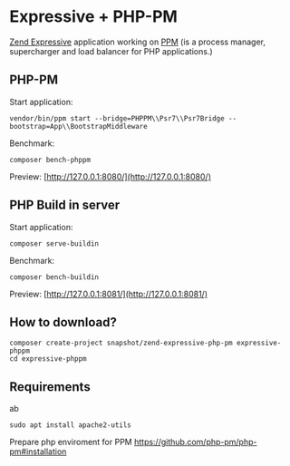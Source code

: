# Expressive + PHP-PM

[Zend Expressive](https://docs.zendframework.com/zend-expressive/) application working on [PPM](https://github.com/php-pm/php-pm) (is a process manager, supercharger and load balancer for PHP applications.)

## PHP-PM

Start application:
```
vendor/bin/ppm start --bridge=PHPPM\\Psr7\\Psr7Bridge --bootstrap=App\\BootstrapMiddleware
```

Benchmark:
```
composer bench-phppm
```

Preview: [http://127.0.0.1:8080/](http://127.0.0.1:8080/)

## PHP Build in server

Start application:
```
composer serve-buildin
```

Benchmark:
```
composer bench-buildin
```

Preview: [http://127.0.0.1:8081/](http://127.0.0.1:8081/)

## How to download?

```
composer create-project snapshot/zend-expressive-php-pm expressive-phppm
cd expressive-phppm
```

## Requirements

ab

```
sudo apt install apache2-utils
```

Prepare php enviroment for PPM https://github.com/php-pm/php-pm#installation